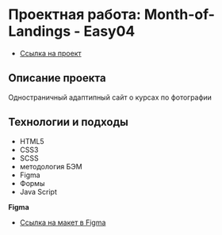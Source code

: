 # Проектная работа: Month-of-Landings - Easy04

* [Ссылка на проект](https://natalychulichkova.github.io/easy04/index.html)

## Описание проекта
Одностраничный адаптипный сайт о курсах по фотографии

## Технологии и подходы
* HTML5
* CSS3
* SCSS
* методология БЭМ
* Figma
* Формы
* Java Script


**Figma**
* [Ссылка на макет в Figma](https://www.figma.com/file/G3UWFlQmNtNs67751YiDH2/Month-of-Landings?node-id=6%3A2)
